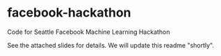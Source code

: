 # facebook-hackathon
Code for Seattle Facebook Machine Learning Hackathon

See the attached slides for details. We will update this readme "shortly".
